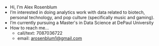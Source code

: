 - Hi, I’m Alex Rosenblum
- I’m interested in doing analytics work with data related to biotech, personal technology, and pop culture (specifically music and gaming).
- I’m currently pursuing a Master's in Data Science at DePaul University
- How to reach me...
  - call/text: 7087036722
  - email: arosenblum1@gmail.com

<!---
arosenblum1/arosenblum1 is a ✨ special ✨ repository because its `README.md` (this file) appears on your GitHub profile.
You can click the Preview link to take a look at your changes.
--->

